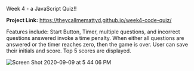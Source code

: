 Week 4 - a JavaScript Quiz!!

<b>Project Link:</b> https://theycallmemattyd.github.io/week4-code-quiz/

Features include: Start Button, Timer, multiple questions, and incorrect questions answered invoke a time penalty.
When either all questions are answered or the timer reaches zero, then the game is over. User can save their initials and score. Top 5 scores are displayed.

![Screen Shot 2020-09-09 at 5 44 06 PM](https://user-images.githubusercontent.com/66084799/92658295-557d2c80-f2c4-11ea-903b-4d3abf5fb9f6.png)
